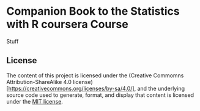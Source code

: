 # Companion Book to the Statistics with R coursera Course

Stuff


## License

The content of this project is licensed under the (Creative Commomns Attribution-ShareAlike 4.0 license) [https://creativecommons.org/licenses/by-sa/4.0/], and the underlying source code used to generate, format, and display that content is licensed under the [MIT license](http://opensource.org/licenses/mit-license.php).
